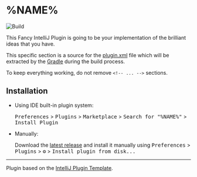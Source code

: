 # %NAME%

![Build](https://github.com/JetBrains/intellij-plugin-template/workflows/Build/badge.svg)

<!-- Plugin description -->
This Fancy IntelliJ Plugin is going to be your implementation of the brilliant ideas that you have.

This specific section is a source for the [plugin.xml](./src/main/resources/META-INF/plugin.xml) file which will be
extracted by the [Gradle](./build.gradle.kts) during the build process.

To keep everything working, do not remove `<!-- ... -->` sections. 
<!-- Plugin description end -->

## Installation

- Using IDE built-in plugin system:
  
  <kbd>Preferences</kbd> > <kbd>Plugins</kbd> > <kbd>Marketplace</kbd> > <kbd>Search for "%NAME%"</kbd> >
  <kbd>Install Plugin</kbd>
  
- Manually:

  Download the [latest release](https://github.com/%REPOSITORY%/releases/latest) and install it manually using
  <kbd>Preferences</kbd> > <kbd>Plugins</kbd> > <kbd>⚙️</kbd> > <kbd>Install plugin from disk...</kbd>


---
Plugin based on the [IntelliJ Plugin Template](https://github.com/JetBrains/intellij-plugin-template).
